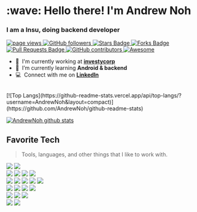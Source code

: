 <h1 align="left" id="macropower-title">:wave: Hello there! I'm Andrew Noh</h1>
<h3 align="left">I am a Insu, doing backend developer</h3>


<p align="left">
  <a href="https://github.com/AndrewNoh/AndrewNoh">
    <img src="https://komarev.com/ghpvc/?username=AndrewNoh" alt="page views"/>
  </a>
  <a href="https://github.com/AndrewNoh?tab=followers">
    <img alt="GitHub followers" src="https://img.shields.io/github/followers/AndrewNoh?color=green&logo=github">
  </a>
  <a href="https://github.com/AndrewNoh/awesome-github-profile-readme/stargazers">
    <img src="https://img.shields.io/github/stars/AndrewNoh/awesome-github-profile-readme" alt="Stars Badge"/>
  </a>
  <a href="https://github.com/AndrewNoh/awesome-github-profile-readme/network/members">
    <img src="https://img.shields.io/github/forks/AndrewNoh/awesome-github-profile-readme" alt="Forks Badge"/>
  </a>
  <a href="https://github.com/AndrewNoh/awesome-github-profile-readme/pulls">
    <img src="https://img.shields.io/github/issues-pr/AndrewNoh/awesome-github-profile-readme" alt="Pull Requests Badge"/>
  </a>
  <a href="https://github.com/AndrewNoh/awesome-github-profile-readme/graphs/contributors">
    <img alt="GitHub contributors" src="https://img.shields.io/github/contributors/AndrewNoh/awesome-github-profile-readme?color=2b9348">
  </a>
  <a href="https://github.com/abhisheknaiidu/awesome-github-profile-readme">
    <img alt="Awesome" src="https://awesome.re/mentioned-badge.svg">
  </a>
</p>

- :office: &nbsp;I'm currently working at **[investycorp]**
- :seedling: &nbsp;I’m currently learning **Android & backend**
- :computer: &nbsp;Connect with me on **[LinkedIn]**

<br>
[![Top Langs](https://github-readme-stats.vercel.app/api/top-langs/?username=AndrewNoh&layout=compact)](https://github.com/AndrewNoh/github-readme-stats)



[![AndrewNoh github stats](https://github-readme-stats.vercel.app/api?username=AndrewNoh&show_icons=true&theme=dark#gh-dark-mode-only)](https://github.com/anuraghazra/github-readme-stats#gh-dark-mode-only)
<h2 align="left" id="macropower-tech">Favorite Tech</h2>

> Tools, languages, and other things that I like to work with.

<div align=left> 
  <img src="https://img.shields.io/badge/java-007396?style=for-the-badge&logo=java&logoColor=white"> 
  <img src="https://img.shields.io/badge/python-3776AB?style=for-the-badge&logo=python&logoColor=white"> 
  <br>
  
  <img src="https://img.shields.io/badge/html5-E34F26?style=for-the-badge&logo=html5&logoColor=white"> 
  <img src="https://img.shields.io/badge/css-1572B6?style=for-the-badge&logo=css3&logoColor=white"> 
  <img src="https://img.shields.io/badge/javascript-F7DF1E?style=for-the-badge&logo=javascript&logoColor=black"> 
  <img src="https://img.shields.io/badge/jquery-0769AD?style=for-the-badge&logo=jquery&logoColor=white">
  <br>
  
  <img src="https://img.shields.io/badge/oracle-F80000?style=for-the-badge&logo=oracle&logoColor=white"> 
  <img src="https://img.shields.io/badge/mysql-4479A1?style=for-the-badge&logo=mysql&logoColor=white"> 
  <img src="https://img.shields.io/badge/mariaDB-003545?style=for-the-badge&logo=mariaDB&logoColor=white"> 
  <img src="https://img.shields.io/badge/mongoDB-47A248?style=for-the-badge&logo=MongoDB&logoColor=white">
  <img src="https://img.shields.io/badge/firebase-FFCA28?style=for-the-badge&logo=firebase&logoColor=white">
  <br>
  
  <img src="https://img.shields.io/badge/spring-6DB33F?style=for-the-badge&logo=spring&logoColor=white"> 
  <img src="https://img.shields.io/badge/flask-000000?style=for-the-badge&logo=flask&logoColor=white">
  <img src="https://img.shields.io/badge/android-02569B?style=for-the-badge&logo=flutter&logoColor=white">
  <img src="https://img.shields.io/badge/bootstrap-7952B3?style=for-the-badge&logo=bootstrap&logoColor=white">
  <br>

  <img src="https://img.shields.io/badge/linux-FCC624?style=for-the-badge&logo=linux&logoColor=black"> 
  <img src="https://img.shields.io/badge/amazonaws-232F3E?style=for-the-badge&logo=amazonaws&logoColor=white"> 
  <img src="https://img.shields.io/badge/apache tomcat-F8DC75?style=for-the-badge&logo=apachetomcat&logoColor=white">
  <br>
  
  <img src="https://img.shields.io/badge/github-181717?style=for-the-badge&logo=github&logoColor=white">
  <img src="https://img.shields.io/badge/git-F05032?style=for-the-badge&logo=git&logoColor=white">
  <br>
</div>

<!-- links -->

[investycorp]: https://github.com/investycorp
[linkedin]: https://user-images.githubusercontent.com/32383693/184526239-886170d4-1fee-4628-9dbe-b1d9a0a950bd.png
